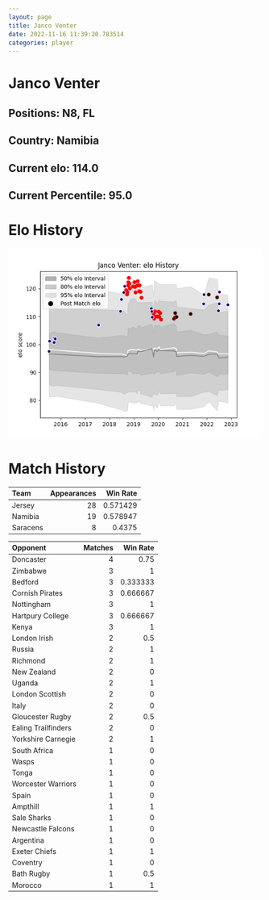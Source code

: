 ```yaml
---  
layout: page  
title: Janco Venter  
date: 2022-11-16 11:39:20.783514  
categories: player  
---
```

# Janco Venter

## Positions: N8, FL

## Country: Namibia

## Current elo: 114.0

## Current Percentile: 95.0

# Elo History


![elo history](history_JancoVenter.png)
# Match History


| Team     |   Appearances |   Win Rate |
|:---------|--------------:|-----------:|
| Jersey   |            28 |   0.571429 |
| Namibia  |            19 |   0.578947 |
| Saracens |             8 |   0.4375   |

| Opponent            |   Matches |   Win Rate |
|:--------------------|----------:|-----------:|
| Doncaster           |         4 |   0.75     |
| Zimbabwe            |         3 |   1        |
| Bedford             |         3 |   0.333333 |
| Cornish Pirates     |         3 |   0.666667 |
| Nottingham          |         3 |   1        |
| Hartpury College    |         3 |   0.666667 |
| Kenya               |         3 |   1        |
| London Irish        |         2 |   0.5      |
| Russia              |         2 |   1        |
| Richmond            |         2 |   1        |
| New Zealand         |         2 |   0        |
| Uganda              |         2 |   1        |
| London Scottish     |         2 |   0        |
| Italy               |         2 |   0        |
| Gloucester Rugby    |         2 |   0.5      |
| Ealing Trailfinders |         2 |   0        |
| Yorkshire Carnegie  |         2 |   1        |
| South Africa        |         1 |   0        |
| Wasps               |         1 |   0        |
| Tonga               |         1 |   0        |
| Worcester Warriors  |         1 |   0        |
| Spain               |         1 |   0        |
| Ampthill            |         1 |   1        |
| Sale Sharks         |         1 |   0        |
| Newcastle Falcons   |         1 |   0        |
| Argentina           |         1 |   0        |
| Exeter Chiefs       |         1 |   1        |
| Coventry            |         1 |   0        |
| Bath Rugby          |         1 |   0.5      |
| Morocco             |         1 |   1        |